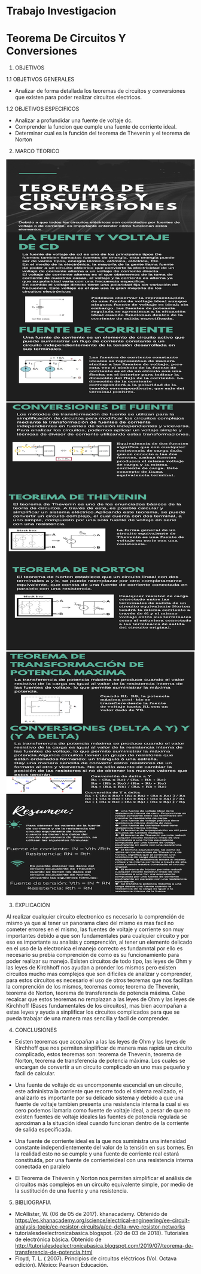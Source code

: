 # Trabajo Investigacion 
# Teorema De Circuitos Y Conversiones
1. OBJETIVOS

1.1 OBJETIVOS GENERALES

* Analizar de forma detallada los  teoremas de circuitos y conversiones que existen para poder realizar circuitos electricos.

1.2 OBJETIVOS ESPECIFICOS

*	Analizar a profundidar una fuente de voltaje dc.
*	Comprender la funcion que cumple una fuente de corriente ideal.
*	Determinar cual es la función del teorema de Thevenin y el teorema de Norton 

2. MARCO TEORICO

![](https://github.com/JosueCamp2020/TrabajoInvestigacion1/blob/main/Imagenes/Imagen%201.png )
![](https://github.com/JosueCamp2020/TrabajoInvestigacion1/blob/main/Imagenes/Imagen%202.png)
![](https://github.com/JosueCamp2020/TrabajoInvestigacion1/blob/main/Imagenes/Imagen%203.png)

3. EXPLICACIÓN

Al realizar cualquier circuito electronico es necesario la comprención de mismo ya que al tener un panorama claro del mismo es mas facil no cometer errores en el mismo, las fuentes de voltaje y corriente son muy importantes debido a que son fundamentales para cualquier circuito y por eso es importante su analisis y comprención, al tener un elemento delicado en el uso de la electronica el manejo correcto es fundamntal por ello es necesario su prebia comprención de como es su funcionamiento para poder realizar su manejo.
Existen circuitos de todo tipo, las leyes de Ohm y las leyes de Kirchhoff nos ayudan a pronder los mismos pero existen circuitos mucho mas complejos que son dificiles de analizar y comprender, para estos circuitos es necesario el uso de otros teoremas que nos facilitan la comprención de los mismos, teoremas como; teorema de Thevenin, teorema de Norton, teorema de transferencia de potencia máxima. Cabe recalcar que estos teoremas no remplazan a las leyes de Ohm y las leyes de Kirchhoff (Bases fundamentales de los circuitos), mas bien acompañan a estas leyes y ayuda a sinplificar los circuitos complicados para que se pueda trabajar de una manera mas sencilla y facil de comprender.

4. CONCLUSIONES

*	Existen teoremas que acopañan a las las leyes de Ohm y las leyes de Kirchhoff que nos permiten sinplificar de manera mas rapida un circuito complicado, estos teoremas son: teorema de Thevenin, teorema de Norton, teorema de transferencia de potencia máxima. Los cuales se encargan de convertir a un circuito complicado en uno mas pequeño y facil de calcular.
*	Una fuente de voltaje dc es uncomponente escencial en un circuito, este administra la corriente que recorre todo el sistema realizado, el analizarlo es importante por su delicado sistema y debido a que una fuente de voltaje tambien presenta una resistencia interna la cual si es cero podemos llamarla como fuente de voltaje ideal, a pesar de que no existen fuentes de voltaje ideales las fuentes de potencia regulada se aproximan a la situación ideal cuando funcionan dentro de la corriente de salida especificada. 
*	Una fuente de corriente ideal es la que nos suministra una intensidad constante independientemente del valor de la tensión en sus bornes. En la realidad esto no se cumple y una fuente de corriente real estará constituida, por una fuente de corrienteideal con una resistencia interna conectada en paralelo

*	El Teorema de Thévenin y Norton nos permiten simplificar el análisis de circuitos más complejos en un circuito equivalente simple, por medio de la sustitución de una fuente y una resistencia.

5.	BIBLIOGRAFIA

* McAllister, W. (06 de 05 de 2017). khanacademy. Obtenido de https://es.khanacademy.org/science/electrical-engineering/ee-circuit-analysis-topic/ee-resistor-circuits/a/ee-delta-wye-resistor-networks
* tutorialesdeelectronicabasica.blogspot. (20 de 03 de 2018). Tutoriales de electrónica básica. Obtenido de http://tutorialesdeelectronicabasica.blogspot.com/2019/07/teorema-de-transferencia-de-potencia.html
* Floyd, T. L. ( 2007). Principios de circuitos eléctricos (Vol. Octava edición). México: Pearson Educación.









